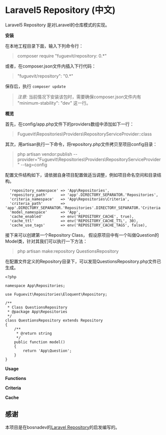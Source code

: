 # Laravel5 Repository (中文)

Laravel5 Repository 是对Laravel的仓库模式的实现。

**安装**

在本地工程目录下面，输入下列命令行：

> composer require "fuguevit/repository: 0.*"

或者，在composer.json文件内插入下行代码：

> "fuguevit/repository": "0.*"

保存后，执行 `composer update`

> *注意:* 当前情况下安装该包时，需要确保composer.json文件内有 "minimum-stability": "dev" 这一行。

**概览**

首先，在config/app.php文件下的providers数组中添加如下一行：

> Fuguevit\Repositories\Providers\RepositoryServiceProvider::class

其次，用artisan执行一下命令，将repository.php文件拷贝至项目config目录：

> php artisan vendor:publish --provider="Fuguevit\Repositories\Providers\RepositoryServiceProvider" --tag=config

配置文件结构如下，请依据自身项目配置做适当调整，例如项目命名空间和目录结构。

```
  'repository_namespace' => 'App\Repositories',
  'repository_path' 	 => 'app'.DIRECTORY_SEPARATOR.'Repositories',
  'criteria_namespace'   => 'App\Repositories\Criteria',
  'criteria_path'        => 'app'.DIRECTORY_SEPARATOR.'Repositories'.DIRECTORY_SEPARATOR.'Criteria',
  'model_namespace' 	 => 'App',
  'cache_enabled'   	 => env('REPOSITORY_CACHE', true),
  'cache_ttl'       	 => env('REPOSITORY_CACHE_TTL', 30),
  'cache_use_tags'       => env('REPOSITORY_CACHE_TAGS', false),
```

接下来可以创建第一个Repository Class， 假设原项目中有一个叫做Question的Model类，针对其我们可以执行一下方法：

> php artisan make:repository QuestionsRepository

在配置文件定义的Repository目录下，可以发现QuestionsRepository.php文件已生成。

```
<?php

namespace App\Repositories;

use Fuguevit\Repositories\Eloquent\Repository;

/**
 * Class QuestionsRepository
 * @package App\Repositories
 */
class QuestionsRepository extends Repository
{
    /**
     * @return string
     */
    public function model()
    {
        return 'App\Question';
    }
}
```

**Usage**

**Functions**

**Criteria**

**Cache**

**感谢**
----
本项目是在bosnadev的[Laravel Repository](https://github.com/bosnadev/repository)的启发编写的。